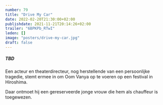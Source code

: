 ```yaml
---
number: 79
title: "Drive My Car"
date: 2022-02-20T21:30:00+02:00
publishdate: 2021-11-21T20:14:26+02:00
trailer: "6BPKPb_RTwI"
leden: []
image: "posters/drive-my-car.jpg"
draft: false
---
```


##### TBD

 Een acteur en theaterdirecteur, nog herstellende van een persoonlijke tragedie,
 stemt ermee in om Oom Vanya op te voeren op een festival in Hiroshima.
 <!--more-->
Daar ontmoet hij een gereserveerde jonge vrouw die hem als chauffeur is toegewezen.
 